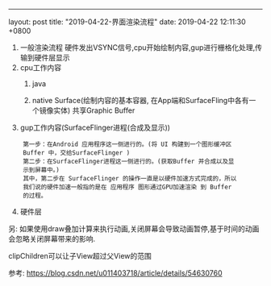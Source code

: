 ---
layout: post
title:  "2019-04-22-界面渲染流程"
date:   2019-04-22 12:11:30 +0800

1. 一般渲染流程
    硬件发出VSYNC信号,cpu开始绘制内容,gup进行栅格化处理,传输到硬件层显示
2. cpu工作内容
    1) java 
        
    2) native
        Surface(绘制内容的基本容器, 在App端和SurfaceFling中各有一个镜像实体)
        共享Graphic Buffer
3. gup工作内容(SurfaceFlinger进程(合成及显示))
```
    第一步：在Android 应用程序这一侧进行的。(将 UI 构建到一个图形缓冲区 
    Buffer 中，交给SurfaceFlinger )
    第二步：在SurfaceFlinger进程这一侧进行的。(获取Buffer 并合成以及显
    示到屏幕中。)
    其中，第二步在 SurfaceFlinger 的操作一直是以硬件加速方式完成的，所以
    我们说的硬件加速一般指的是在 应用程序 图形通过GPU加速渲染 到 Buffer 
    的过程。
```
4. 硬件层

另:
如果使用draw叠加计算来执行动画,关闭屏幕会导致动画暂停,基于时间的动画
会忽略关闭屏幕带来的影响.

clipChildren可以让子View超过父View的范围

参考:
https://blog.csdn.net/u011403718/article/details/54630760







